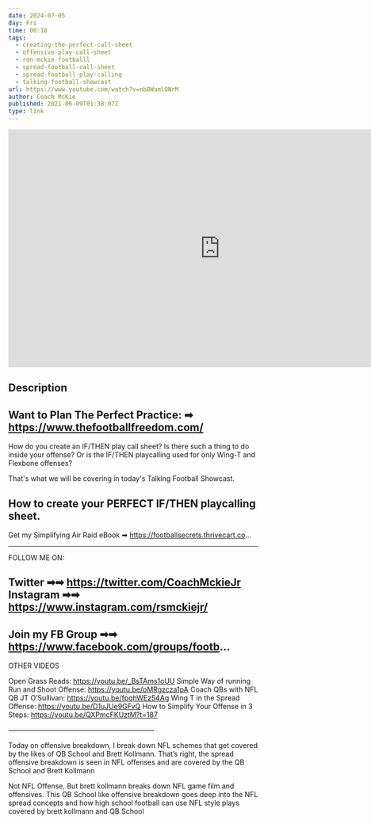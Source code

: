 ```yaml
---
date: 2024-07-05
day: Fri
time: 00:18
tags:
  - creating-the-perfect-call-sheet
  - offensive-play-call-sheet
  - ron-mckie-footballl
  - spread-football-call-sheet
  - spread-football-play-calling
  - talking-football-showcast
url: https://www.youtube.com/watch?v=nbBWamlQNrM
author: Coach McKie
published: 2021-06-09T01:38:07Z
type: link
---
```


<iframe width="854" height="480" src="https://www.youtube.com/embed/nbBWamlQNrM" frameborder="0" allowfullscreen></iframe>

## Description
Want to Plan The Perfect Practice: ➡ https://www.thefootballfreedom.com/
----------------------------------------------------------
How do you create an IF/THEN play call sheet? Is there such a thing to do inside your offense? Or is the IF/THEN playcalling used for only Wing-T and Flexbone offenses?

That's what we will be covering in today's Talking Football Showcast.

How to create your PERFECT IF/THEN playcalling sheet.
-----------------------------------------------------------
Get my Simplifying Air Raid eBook ➡ https://footballsecrets.thrivecart.co...

------------------------------------------------------------------------------------
FOLLOW ME ON:

Twitter ➡➡ https://twitter.com/CoachMckieJr
Instagram ➡➡ https://www.instagram.com/rsmckiejr/
-------------------------------------------------------------------------
Join my FB Group ➡➡ https://www.facebook.com/groups/footb...
-------------------------------------------------------------------------------------
OTHER VIDEOS

Open Grass Reads: https://youtu.be/_BsTAms1oUU
Simple Way of running Run and Shoot Offense: https://youtu.be/oMRgzcza1pA
Coach QBs with NFL QB JT O’Sullivan: https://youtu.be/fpqhWEz54Ag
Wing T in the Spread Offense: https://youtu.be/D1uJUe9GFvQ
How to Simplify Your Offense in 3 Steps: https://youtu.be/QXPmcFKUztM?t=187

—————————————————————

Today on offensive breakdown, I break down NFL schemes that get covered by the likes of QB School and Brett Kollmann. That’s right, the spread offensive breakdown is seen in NFL offenses and are covered by the QB School and Brett Kollmann

Not NFL Offense, But brett kollmann breaks down NFL game film and offensives. This QB School like offensive breakdown goes deep into the NFL spread concepts and how high school football can use NFL style plays covered by brett kollmann and QB School